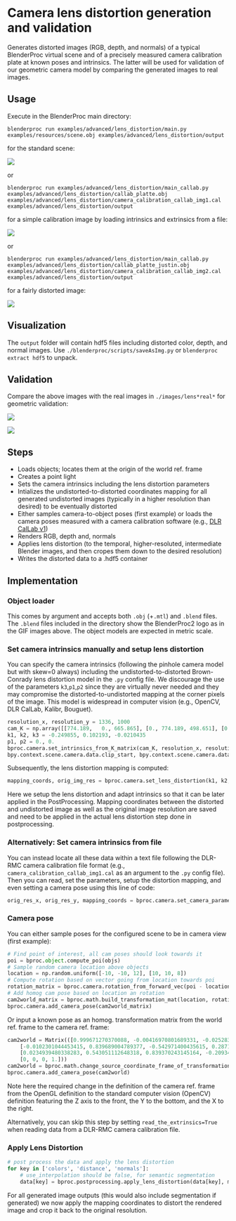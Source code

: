 # Camera lens distortion generation and validation

Generates distorted images (RGB, depth, and normals) of a typical BlenderProc virtual scene and of a precisely measured camera calibration plate at known poses and intrinsics. The latter will be used for validation of our geometric camera model by comparing the generated images to real images.

## Usage

Execute in the BlenderProc main directory:
```
blenderproc run examples/advanced/lens_distortion/main.py examples/resources/scene.obj examples/advanced/lens_distortion/output
``` 
for the standard scene:

![](../../../images/lens_img0_generated.png)

or
```
blenderproc run examples/advanced/lens_distortion/main_callab.py examples/advanced/lens_distortion/callab_platte.obj examples/advanced/lens_distortion/camera_calibration_callab_img1.cal examples/advanced/lens_distortion/output
``` 

for a simple calibration image by loading intrinsics and extrinsics from a file:

![](../../../images/lens_img1_generated.png)

or
```
blenderproc run examples/advanced/lens_distortion/main_callab.py examples/advanced/lens_distortion/callab_platte_justin.obj examples/advanced/lens_distortion/camera_calibration_callab_img2.cal examples/advanced/lens_distortion/output
``` 

for a fairly distorted image:

![](../../../images/lens_img2_generated.png)

## Visualization

The `output` folder will contain hdf5 files including distorted color, depth, and normal images. Use `./blenderproc/scripts/saveAsImg.py` or `blenderproc extract hdf5` to unpack.

## Validation

Compare the above images with the real images in `./images/lens*real*` for geometric validation:

![](../../../images/lens_img1.gif)

![](../../../images/lens_img2.gif)

## Steps

* Loads objects; locates them at the origin of the world ref. frame
* Creates a point light
* Sets the camera intrinsics including the lens distortion parameters
* Intializes the undistorted-to-distorted coordinates mapping for all generated undistorted images (typically in a higher resolution than desired) to be eventually distorted
* Either samples camera-to-object poses (first example) or loads the camera poses measured with a camera calibration software (e.g., [DLR CalLab v1](https://www.robotic.de/callab))
* Renders RGB, depth and, normals
* Applies lens distortion (to the temporal, higher-resoluted, intermediate Blender images, and then cropes them down to the desired resolution)
* Writes the distorted data to a .hdf5 container

## Implementation

### Object loader

This comes by argument and accepts both `.obj` (+`.mtl`) and `.blend` files. The `.blend` files included in the directory show the BlenderProc2 logo as in the GIF images above. The object models are expected in metric scale.

### Set camera intrinsics manually and setup lens distortion

You can specify the camera intrinsics (following the pinhole camera model but with skew=0 always) including the undistorted-to-distorted Brown-Conrady lens distortion model in the `.py` config file. We discourage the use of the parameters `k3`,`p1`,`p2` since they are virtually never needed and they may compromise the distorted-to-undistorted mapping at the corner pixels of the image. This model is widespread in computer vision (e.g., OpenCV, DLR CalLab, Kalibr, Bouguet).
```python
resolution_x, resolution_y = 1336, 1000
cam_K = np.array([[774.189,   0., 665.865], [0., 774.189, 498.651], [0.0, 0.0, 1.0]])
k1, k2, k3 = -0.249855, 0.102193, -0.0210435
p1, p2 = 0., 0.
bproc.camera.set_intrinsics_from_K_matrix(cam_K, resolution_x, resolution_y,
bpy.context.scene.camera.data.clip_start, bpy.context.scene.camera.data.clip_end)
```

Subsequently, the lens distortion mapping is computed:
```python
mapping_coords, orig_img_res = bproc.camera.set_lens_distortion(k1, k2, k3, p1, p2)
```

Here we setup the lens distortion and adapt intrinsics so that it can be later applied in the PostProcessing. Mapping coordinates between the distorted and undistorted image as well as the original image resolution are saved and need to be applied in the actual lens distortion step done in postprocessing.

### Alternatively: Set camera intrinsics from file

You can instead locate all these data within a text file following the DLR-RMC camera calibration file format (e.g., `camera_calibration_callab_img1.cal` as an argument to the `.py` config file). Then you can read, set the parameters, setup the distortion mapping, and even setting a camera pose using this line of code:
```python
orig_res_x, orig_res_y, mapping_coords = bproc.camera.set_camera_parameters_from_config_file(args.config_file, read_the_extrinsics=False)
```

### Camera pose

You can either sample poses for the configured scene to be in camera view (first example):
```python
# Find point of interest, all cam poses should look towards it
poi = bproc.object.compute_poi(objs)
# Sample random camera location above objects
location = np.random.uniform([-10, -10, 12], [10, 10, 8])
# Compute rotation based on vector going from location towards poi
rotation_matrix = bproc.camera.rotation_from_forward_vec(poi - location, inplane_rot=np.random.uniform(-0.7854, 0.7854))
# Add homog cam pose based on location an rotation
cam2world_matrix = bproc.math.build_transformation_mat(location, rotation_matrix)
bproc.camera.add_camera_pose(cam2world_matrix)
```

Or input a known pose as an homog. transformation matrix from the world ref. frame to the camera ref. frame:
```python
cam2world = Matrix(([0.999671270370088, -0.00416970801689331, -0.0252831090758257, 0.18543145448762],
    [-0.0102301044453415, 0.839689004789377, -0.542971400435615, 0.287115596159953],
    [0.0234939480338283, 0.543051112648318, 0.839370243145164, -0.209347565773035],
    [0, 0, 0, 1.]))
cam2world = bproc.math.change_source_coordinate_frame_of_transformation_matrix(cam2world, ["X", "-Y", "-Z"])
bproc.camera.add_camera_pose(cam2world)
```

Note here the required change in the definition of the camera ref. frame from the OpenGL definition to the standard computer vision (OpenCV) definition featuring the Z axis to the front, the Y to the bottom, and the X to the right.

Alternatively, you can skip this step by setting `read_the_extrinsics=True` when reading data from a DLR-RMC camera calibration file.

### Apply Lens Distortion
```python
# post process the data and apply the lens distortion
for key in ['colors', 'distance', 'normals']:
    # use_interpolation should be false, for semantic segmentation
    data[key] = bproc.postprocessing.apply_lens_distortion(data[key], mapping_coords, orig_res_x, orig_res_y, use_interpolation=True)
```
For all generated image outputs (this would also include segmentation if generated) we now apply the mapping coordinates to distort the rendered image and crop it back to the original resolution.

